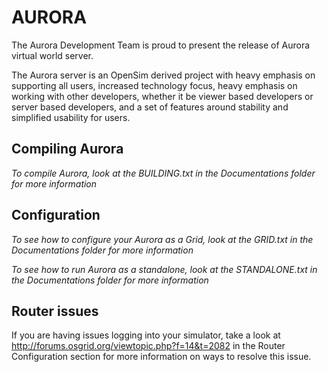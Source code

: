 # AURORA

The Aurora Development Team is proud to present the release of Aurora virtual world server.

The Aurora server is an OpenSim derived project with heavy emphasis on supporting all users, 
increased technology focus, heavy emphasis on working with other developers,
whether it be viewer based developers or server based developers, 
and a set of features around stability and simplified usability for users.

## Compiling Aurora

*To compile Aurora, look at the BUILDING.txt in the Documentations folder for more information*

## Configuration

*To see how to configure your Aurora as a Grid, look at the GRID.txt in the Documentations folder for more information*

*To see how to run Aurora as a standalone, look at the STANDALONE.txt in the Documentations folder for more information*

## Router issues
If you are having issues logging into your simulator, take a look at http://forums.osgrid.org/viewtopic.php?f=14&t=2082 in the Router Configuration section for more information on ways to resolve this issue.
